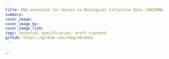 ```yaml
---
title: DNA extension for Access to Biological Collection Data (ABCDDNA)
summary: 
cover_image: 
cover_image_by: 
cover_image_link: 
tags: technical specification, draft standard
github: https://github.com/tdwg/abcddna
---
```


...
